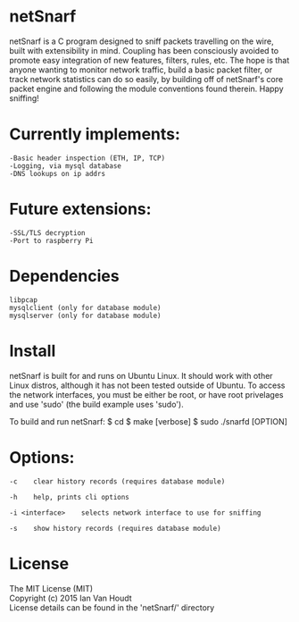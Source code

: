 # netSnarf
netSnarf is a C program designed to sniff packets travelling on the wire, built with extensibility in mind.  Coupling has been consciously avoided to promote easy integration of new features, filters, rules, etc.  The hope is that anyone wanting to monitor network traffic, build a basic packet filter, or track network statistics can do so easily, by building off of netSnarf's core packet engine and following the module conventions found therein.  Happy sniffing!

# Currently implements:
	-Basic header inspection (ETH, IP, TCP)
	-Logging, via mysql database
	-DNS lookups on ip addrs

# Future extensions:
	-SSL/TLS decryption
	-Port to raspberry Pi

# Dependencies
    libpcap
    mysqlclient (only for database module)
    mysqlserver (only for database module)

# Install
netSnarf is built for and runs on Ubuntu Linux.  It should work with other Linux distros, although it has not been tested outside of Ubuntu.
To access the network interfaces, you must be either be root, or have root privelages and use 'sudo' (the build example uses 'sudo').  

To build and run netSnarf:
    $ cd <netSnarf-directory>
    $ make [verbose]
    $ sudo ./snarfd [OPTION]

# Options:
    -c    clear history records (requires database module) 

    -h    help, prints cli options

    -i <interface>    selects network interface to use for sniffing

    -s    show history records (requires database module)

# License
The MIT License (MIT)<br />
Copyright (c) 2015 Ian Van Houdt<br />
License details can be found in the 'netSnarf/' directory<br />
